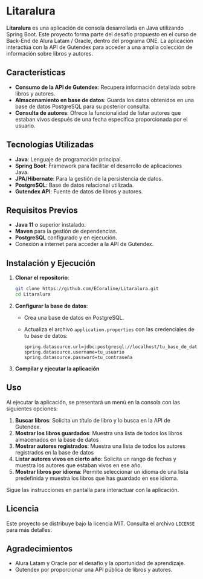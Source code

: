 
# Litaralura

**Litaralura** es una aplicación de consola desarrollada en Java utilizando Spring Boot. Este proyecto forma parte del desafío propuesto en el curso de Back-End de Alura Latam / Oracle, dentro del programa ONE. La aplicación interactúa con la API de Gutendex para acceder a una amplia colección de información sobre libros y autores.

## Características

- **Consumo de la API de Gutendex**: Recupera información detallada sobre libros y autores.
- **Almacenamiento en base de datos**: Guarda los datos obtenidos en una base de datos PostgreSQL para su posterior consulta.
- **Consulta de autores**: Ofrece la funcionalidad de listar autores que estaban vivos después de una fecha específica proporcionada por el usuario.

## Tecnologías Utilizadas

- **Java**: Lenguaje de programación principal.
- **Spring Boot**: Framework para facilitar el desarrollo de aplicaciones Java.
- **JPA/Hibernate**: Para la gestión de la persistencia de datos.
- **PostgreSQL**: Base de datos relacional utilizada.
- **Gutendex API**: Fuente de datos de libros y autores.

## Requisitos Previos

- **Java 11** o superior instalado.
- **Maven** para la gestión de dependencias.
- **PostgreSQL** configurado y en ejecución.
- Conexión a internet para acceder a la API de Gutendex.

## Instalación y Ejecución

1. **Clonar el repositorio**:

   ```bash
   git clone https://github.com/ECoraline/Litaralura.git
   cd Litaralura
   ```

2. **Configurar la base de datos**:

    - Crea una base de datos en PostgreSQL.
    - Actualiza el archivo `application.properties` con las credenciales de tu base de datos:

      ```properties
      spring.datasource.url=jdbc:postgresql://localhost/tu_base_de_datos
      spring.datasource.username=tu_usuario
      spring.datasource.password=tu_contraseña
      ```

3. **Compilar y ejecutar la aplicación**


## Uso

Al ejecutar la aplicación, se presentará un menú en la consola con las siguientes opciones:

1. **Buscar libros**: Solicita un título de libro y lo busca en la API de Gutendex.
2. **Mostrar los libros guardados**: Muestra una lista de todos los libros almacenados en la base de datos
3. **Mostrar autores registrados**: Muestra una lista de todos los autores registrados en la base de datos
4. **Listar autores vivos en cierto año**: Solicita un rango de fechas y muestra los autores que estaban vivos en ese año.
5. **Mostrar libros por idioma**: Permite seleccionar un idioma de una lista predefinida y muestra los libros que has guardado en ese idioma.


Sigue las instrucciones en pantalla para interactuar con la aplicación.



## Licencia

Este proyecto se distribuye bajo la licencia MIT. Consulta el archivo `LICENSE` para más detalles.

## Agradecimientos

- Alura Latam y Oracle por el desafío y la oportunidad de aprendizaje.
- Gutendex por proporcionar una API pública de libros y autores.
